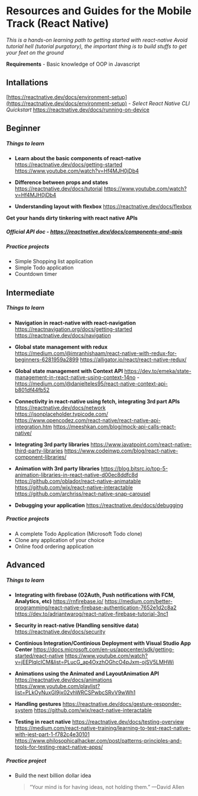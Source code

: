 # Resources and Guides for the Mobile Track (React Native)

*This is a hands-on learning path to getting started with react-native
Avoid tutorial hell (tutorial purgatory), the important thing is to build stuffs to get your feet on the ground*


**Requirements** - Basic knowledge of OOP in Javascript

## Intallations

[https://reactnative.dev/docs/environment-setup](https://reactnative.dev/docs/environment-setup) - *Select React Native CLI Quickstart*
https://reactnative.dev/docs/running-on-device


## Beginner
	
##### Things to learn

- **Learn about the basic components of react-native**
https://reactnative.dev/docs/getting-started
https://www.youtube.com/watch?v=Hf4MJH0jDb4

- **Difference between props and states** 
https://reactnative.dev/docs/tutorial
https://www.youtube.com/watch?v=Hf4MJH0jDb4
	
- **Understanding layout with flexbox**
https://reactnative.dev/docs/flexbox

**Get your hands dirty tinkering with react native APIs**

##### Official API doc - https://reactnative.dev/docs/components-and-apis

##### Practice projects
- Simple Shopping list application
- Simple Todo application
- Countdown timer

## Intermediate 

##### Things to learn

- **Navigation in react-native with react-navigation**
https://reactnavigation.org/docs/getting-started
https://reactnative.dev/docs/navigation

- **Global state management with redux**
https://medium.com/@imranhishaam/react-native-with-redux-for-beginners-6281959a2899
https://alligator.io/react/react-native-redux/

- **Global state management with Context API**
https://dev.to/emeka/state-management-in-react-native-using-context-14no	- https://medium.com/@danielteles95/react-native-context-api-b801df44fb52

- **Connectivity in react-native using fetch, integrating 3rd part APIs**
https://reactnative.dev/docs/network
https://jsonplaceholder.typicode.com/
https://www.opencodez.com/react-native/react-native-api-integration.htm
https://meeshkan.com/blog/mock-api-calls-react-native/

- **Integrating 3rd party libraries**
https://www.javatpoint.com/react-native-third-party-libraries
https://www.codeinwp.com/blog/react-native-component-libraries/

- **Animation with 3rd party libraries**
https://blog.bitsrc.io/top-5-animation-libraries-in-react-native-d00ec8ddfc8d
https://github.com/oblador/react-native-animatable
https://github.com/wix/react-native-interactable
https://github.com/archriss/react-native-snap-carousel

- **Debugging your application**
https://reactnative.dev/docs/debugging

##### Practice projects
- A complete Todo Application (Microsoft Todo clone)
- Clone any application of your choice
- Online food ordering application
	
## Advanced

##### Things to learn

- **Integrating with firebase (O2Auth, Push notifications with FCM, Analytics, etc)**
https://rnfirebase.io/
https://medium.com/better-programming/react-native-firebase-authentication-7652e1d2c8a2
https://dev.to/adriantwarog/react-native-firebase-tutorial-3nc1

- **Security in react-native (Handling sensitive data)**
https://reactnative.dev/docs/security

- **Continious Integration/Continious Deployment with Visual Studio App Center**
https://docs.microsoft.com/en-us/appcenter/sdk/getting-started/react-native
https://www.youtube.com/watch?v=jEEPlqIcICM&list=PLucG_ap4OxzhOGhcO4pJxm-ojSV5LMHWi

- **Animations using the Animated and LayoutAnimation API**
https://reactnative.dev/docs/animations
https://www.youtube.com/playlist?list=PLkOyNuxGl9jx02vhWRCSPwbcSRvV9wWh1

- **Handling gestures**
https://reactnative.dev/docs/gesture-responder-system
https://github.com/wix/react-native-interactable

- **Testing in react native**
https://reactnative.dev/docs/testing-overview
https://medium.com/react-native-training/learning-to-test-react-native-with-jest-part-1-f782c4e30101
https://www.philosophicalhacker.com/post/patterns-principles-and-tools-for-testing-react-native-apps/

##### Practice project
- Build the next billion dollar idea 

	> “Your mind is for having ideas, not holding them.” —David Allen